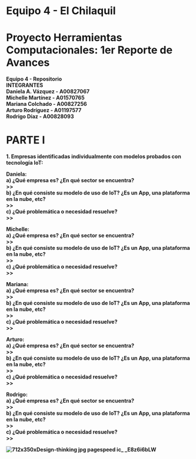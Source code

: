 # Equipo 4 - El Chilaquil

# Proyecto Herramientas Computacionales: 1er Reporte de Avances

<b> Equipo 4 - Repositorio <b/>     
INTEGRANTES   
Daniela A. Vázquez - A00827067  
Michelle Martínez - A01570765  
Mariana Colchado - A00827256  
Arturo Rodríguez - A01197577  
Rodrigo Díaz - A00828093  
    
# PARTE I  
    
<b>1. Empresas identificadas individualmente con modelos probados con tecnología IoT:
        
Daniela: <b/>   
    <b> a) ¿Qué empresa es? ¿En qué sector se encuentra? <b/>  
            >>  
    <b> b) ¿En qué consiste su modelo de uso de IoT? ¿Es un App, una plataforma en la nube, etc? <b/>  
            >>    
    <b> c) ¿Qué problemática o necesidad resuelve? <b/>  
            >>      
            
<b> Michelle: <b/>  
    <b> a) ¿Qué empresa es? ¿En qué sector se encuentra? <b/>  
            >>  
    <b> b) ¿En qué consiste su modelo de uso de IoT? ¿Es un App, una plataforma en la nube, etc? <b/>  
            >>  
    <b> c) ¿Qué problemática o necesidad resuelve? <b/>  
            >>  
            
<b> Mariana: <b/>  
    <b> a) ¿Qué empresa es? ¿En qué sector se encuentra? <b/>  
            >>  
    <b> b) ¿En qué consiste su modelo de uso de IoT? ¿Es un App, una plataforma en la nube, etc? <b/>  
            >>  
    <b> c) ¿Qué problemática o necesidad resuelve? <b/>  
            >>  
            
<b> Arturo: <b/>  
   <b>  a) ¿Qué empresa es? ¿En qué sector se encuentra? <b/>  
            >>   
    <b> b) ¿En qué consiste su modelo de uso de IoT? ¿Es un App, una plataforma en la nube, etc? <b/>  
            >>  
    <b> c) ¿Qué problemática o necesidad resuelve? <b/>  
            >>  
            
<b> Rodrigo: <b/>  
   <b>  a) ¿Qué empresa es? ¿En qué sector se encuentra? <b/>  
            >>   
    <b> b) ¿En qué consiste su modelo de uso de IoT? ¿Es un App, una plataforma en la nube, etc? <b/>  
            >>  
    <b> c) ¿Qué problemática o necesidad resuelve? <b/>  
            >>   
            
![712x350xDesign-thinking jpg pagespeed ic_ _E8z6i6bLW](https://user-images.githubusercontent.com/71424870/93436299-38ca9100-f890-11ea-817c-a1e85b4b7c14.jpg)
            



<b> <b/> 

